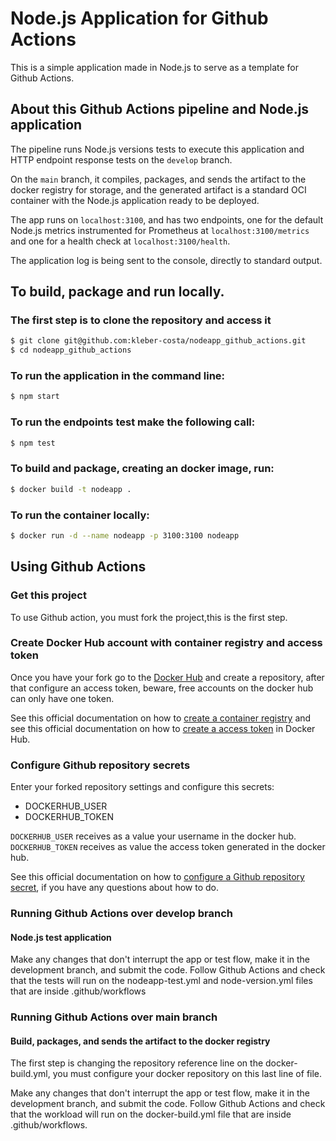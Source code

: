 # Node.js Application for Github Actions

This is a simple application made in Node.js to serve as a template for Github Actions.

## About this Github Actions pipeline and Node.js application

The pipeline runs Node.js versions tests to execute this application and HTTP endpoint response tests on the ```develop``` branch.

On the ```main``` branch, it compiles, packages, and sends the artifact to the docker registry for storage, and the generated artifact is a standard OCI container with the Node.js application ready to be deployed.

The app runs on ```localhost:3100```, and has two endpoints, one for the default Node.js metrics instrumented for Prometheus at ```localhost:3100/metrics``` and one for a health check at ```localhost:3100/health```. 

The application log is being sent to the console, directly to standard output.

## To build, package and run locally.

### The first step is to clone the repository and access it
```bash
$ git clone git@github.com:kleber-costa/nodeapp_github_actions.git
$ cd nodeapp_github_actions
```

### To run the application in the command line:
```bash
$ npm start
```
 
### To run the endpoints test make the following call:
```bash
$ npm test
```

### To build and package, creating an docker image, run:
```bash
$ docker build -t nodeapp .
```

### To run the container locally:
```bash
$ docker run -d --name nodeapp -p 3100:3100 nodeapp
```
## Using Github Actions

### Get this project

To use Github action, you must fork the project,this is the first step.

### Create Docker Hub account with container registry and access token

Once you have your fork go to the [Docker Hub](https://hub.docker.com) and create a repository, after that configure an access token, beware, free accounts on the docker hub can only have one token.

See this official documentation on how to [create a container registry](https://docs.docker.com/docker-hub) and see this official documentation on how to [create a access token](https://docs.docker.com/docker-hub/access-tokens) in Docker Hub.

### Configure Github repository secrets

Enter your forked repository settings and configure this secrets:

- DOCKERHUB_USER
- DOCKERHUB_TOKEN

```DOCKERHUB_USER``` receives as a value your username in the docker hub.
```DOCKERHUB_TOKEN``` receives as value the access token generated in the docker hub.

See this official documentation on how to [configure a Github repository secret](https://docs.github.com/en/actions/reference/encrypted-secrets), if you have any questions about how to do.

### Running Github Actions over develop branch

#### Node.js test application

Make any changes that don't interrupt the app or test flow, make it in the development branch, and submit the code.
Follow Github Actions and check that the tests will run on the nodeapp-test.yml and node-version.yml files that are inside .github/workflows

### Running Github Actions over main branch

#### Build, packages, and sends the artifact to the docker registry

The first step is changing the repository reference line on the docker-build.yml, you must configure your docker repository on this last line of file.

Make any changes that don't interrupt the app or test flow, make it in the development branch, and submit the code.
Follow Github Actions and check that the workload will run on the docker-build.yml file that are inside .github/workflows.
